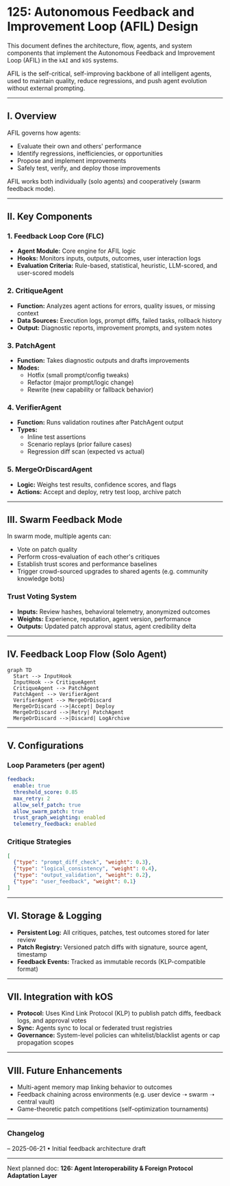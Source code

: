 # 125: Autonomous Feedback and Improvement Loop (AFIL) Design

This document defines the architecture, flow, agents, and system components that implement the Autonomous Feedback and Improvement Loop (AFIL) in the `kAI` and `kOS` systems.

AFIL is the self-critical, self-improving backbone of all intelligent agents, used to maintain quality, reduce regressions, and push agent evolution without external prompting.

---

## I. Overview

AFIL governs how agents:

- Evaluate their own and others' performance
- Identify regressions, inefficiencies, or opportunities
- Propose and implement improvements
- Safely test, verify, and deploy those improvements

AFIL works both individually (solo agents) and cooperatively (swarm feedback mode).

---

## II. Key Components

### 1. Feedback Loop Core (FLC)

- **Agent Module:** Core engine for AFIL logic
- **Hooks:** Monitors inputs, outputs, outcomes, user interaction logs
- **Evaluation Criteria:** Rule-based, statistical, heuristic, LLM-scored, and user-scored models

### 2. CritiqueAgent

- **Function:** Analyzes agent actions for errors, quality issues, or missing context
- **Data Sources:** Execution logs, prompt diffs, failed tasks, rollback history
- **Output:** Diagnostic reports, improvement prompts, and system notes

### 3. PatchAgent

- **Function:** Takes diagnostic outputs and drafts improvements
- **Modes:**
  - Hotfix (small prompt/config tweaks)
  - Refactor (major prompt/logic change)
  - Rewrite (new capability or fallback behavior)

### 4. VerifierAgent

- **Function:** Runs validation routines after PatchAgent output
- **Types:**
  - Inline test assertions
  - Scenario replays (prior failure cases)
  - Regression diff scan (expected vs actual)

### 5. MergeOrDiscardAgent

- **Logic:** Weighs test results, confidence scores, and flags
- **Actions:** Accept and deploy, retry test loop, archive patch

---

## III. Swarm Feedback Mode

In swarm mode, multiple agents can:

- Vote on patch quality
- Perform cross-evaluation of each other's critiques
- Establish trust scores and performance baselines
- Trigger crowd-sourced upgrades to shared agents (e.g. community knowledge bots)

### Trust Voting System

- **Inputs:** Review hashes, behavioral telemetry, anonymized outcomes
- **Weights:** Experience, reputation, agent version, performance
- **Outputs:** Updated patch approval status, agent credibility delta

---

## IV. Feedback Loop Flow (Solo Agent)

```mermaid
graph TD
  Start --> InputHook
  InputHook --> CritiqueAgent
  CritiqueAgent --> PatchAgent
  PatchAgent --> VerifierAgent
  VerifierAgent --> MergeOrDiscard
  MergeOrDiscard -->|Accept| Deploy
  MergeOrDiscard -->|Retry| PatchAgent
  MergeOrDiscard -->|Discard| LogArchive
```

---

## V. Configurations

### Loop Parameters (per agent)

```yaml
feedback:
  enable: true
  threshold_score: 0.85
  max_retry: 2
  allow_self_patch: true
  allow_swarm_patch: true
  trust_graph_weighting: enabled
  telemetry_feedback: enabled
```

### Critique Strategies

```json
[
  {"type": "prompt_diff_check", "weight": 0.3},
  {"type": "logical_consistency", "weight": 0.4},
  {"type": "output_validation", "weight": 0.2},
  {"type": "user_feedback", "weight": 0.1}
]
```

---

## VI. Storage & Logging

- **Persistent Log:** All critiques, patches, test outcomes stored for later review
- **Patch Registry:** Versioned patch diffs with signature, source agent, timestamp
- **Feedback Events:** Tracked as immutable records (KLP-compatible format)

---

## VII. Integration with kOS

- **Protocol:** Uses Kind Link Protocol (KLP) to publish patch diffs, feedback logs, and approval votes
- **Sync:** Agents sync to local or federated trust registries
- **Governance:** System-level policies can whitelist/blacklist agents or cap propagation scopes

---

## VIII. Future Enhancements

- Multi-agent memory map linking behavior to outcomes
- Feedback chaining across environments (e.g. user device ➝ swarm ➝ central vault)
- Game-theoretic patch competitions (self-optimization tournaments)

---

### Changelog

– 2025-06-21 • Initial feedback architecture draft

---

Next planned doc: **126: Agent Interoperability & Foreign Protocol Adaptation Layer**

